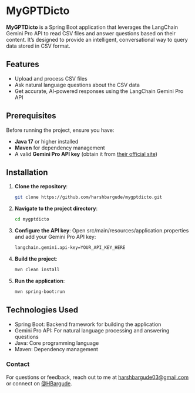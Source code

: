 # MyGPTDicto

**MyGPTDicto** is a Spring Boot application that leverages the LangChain Gemini Pro API to read CSV files and answer questions based on their content. It’s designed to provide an intelligent, conversational way to query data stored in CSV format.

## Features
- Upload and process CSV files
- Ask natural language questions about the CSV data
- Get accurate, AI-powered responses using the LangChain Gemini Pro API

## Prerequisites
Before running the project, ensure you have:
- **Java 17** or higher installed
- **Maven** for dependency management
- A valid **Gemini Pro API key** (obtain it from [their official site](https://ai.google.dev/gemini-api/docs/api-key))

## Installation
1. **Clone the repository**:
   ```bash
   git clone https://github.com/harshbargude/mygptdicto.git
2. **Navigate to the project directory**:
   ```bash
   cd mygptdicto
3. **Configure the API key**:
  Open src/main/resources/application.properties and add your Gemini Pro API key:
    ```bash
    langchain.gemini.api-key=YOUR_API_KEY_HERE
4. **Build the project**:
    ```bash
    mvn clean install
5. **Run the application**:
    ```bash
    mvn spring-boot:run


## **Technologies Used**
- Spring Boot: Backend framework for building the application
- Gemini Pro API: For natural language processing and answering questions
- Java: Core programming language
- Maven: Dependency management

### Contact
For questions or feedback, reach out to me at harshbargude03@gmail.com or connect on [@HBargude](https://x.com/HBargude).
